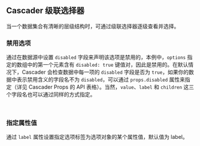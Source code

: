 <div class="demo-header">
<p class="overviewicon">
  <span class="wapi-form-dropdown"/>
</p>

## Cascader 级联选择器

<nova-uxlink widget-name="Cascader"></nova-uxlink>

当一个数据集合有清晰的层级结构时，可通过级联选择器逐级查看并选择。

</div>

### 禁用选项

通过在数据源中设置 `disabled` 字段来声明该选项是禁用的，本例中，`options` 指定的数组中的第一个元素含有 `disabled: true` 键值对，因此是禁用的。在默认情况下，Cascader 会检查数据中每一项的 `disabled` 字段是否为 `true`，如果你的数据中表示禁用含义的字段名不为 `disabled`，可以通过 `props.disabled` 属性来指定（详见 Cascader Props 的 API 表格）。当然，`value`、`label` 和 `children` 这三个字段名也可以通过同样的方式指定。

<nova-demo-view link="cascader/disabled-items.vue"></nova-demo-view>

<br>

### 指定属性值

通过 `label` 属性设置指定选项标签为选项对象的某个属性值，默认值为 label。

<nova-demo-view link="cascader/disabled-items.vue"></nova-demo-view>

<br>
